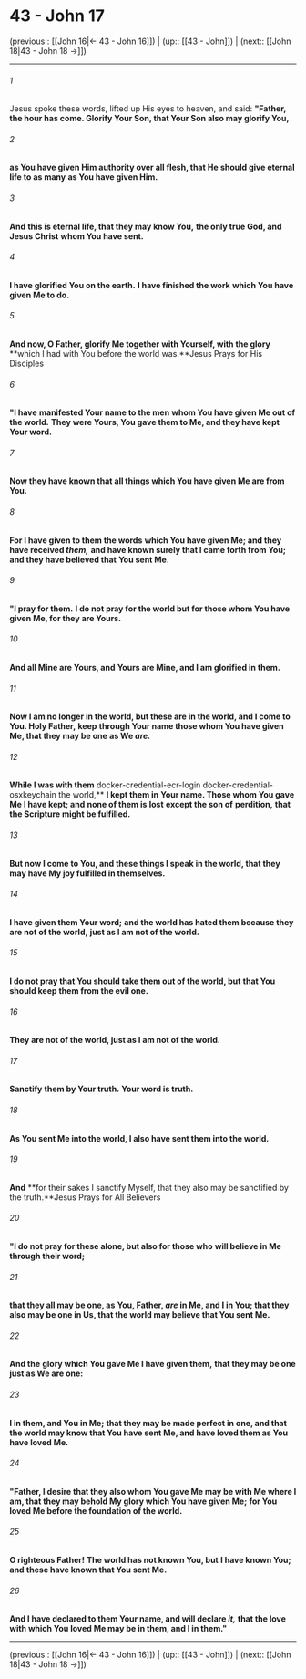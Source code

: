 # 43 - John 17

(previous:: [[John 16|← 43 - John 16]]) | (up:: [[43 - John]]) | (next:: [[John 18|43 - John 18 →]])

***


###### 1 
Jesus spoke these words, lifted up His eyes to heaven, and said: **"Father,** **the hour has come. Glorify Your Son, that Your Son also may glorify You,** 

###### 2 
**as You have given Him authority over all flesh, that He** **should give eternal life to as many** **as You have given Him.** 

###### 3 
**And** **this is eternal life, that they may know You,** **the only true God, and Jesus Christ** **whom You have sent.** 

###### 4 
**I have glorified You on the earth.** **I have finished the work** **which You have given Me to do.** 

###### 5 
**And now, O Father, glorify Me together** **with Yourself, with the glory** **which I had with You before the world was.**Jesus Prays for His Disciples 

###### 6 
**"I have** **manifested Your name to the men** **whom You have given Me out of the world.** **They were Yours, You gave them to Me, and they have kept Your word.** 

###### 7 
**Now they have known that all things which You have given Me are from You.** 

###### 8 
**For I have given to them the words** **which You have given Me; and they have received _them,_** **and have known surely that I came forth from You; and they have believed that** **You sent Me.** 

###### 9 
**"I pray for them.** **I do not pray for the world but for those whom You have given Me, for they are Yours.** 

###### 10 
**And all Mine are Yours, and** **Yours are Mine, and I am glorified in them.** 

###### 11 
**Now I am no longer in the world, but these are in the world, and I come to You. Holy Father,** **keep** **through Your name those whom You have given Me, that they may be one** **as We _are._** 

###### 12 
**While I was with them** docker-credential-ecr-login docker-credential-osxkeychain the world,** **I kept them in** **Your name. Those whom You gave Me I have kept; and** **none of them is** **lost** **except the son of** **perdition,** **that the Scripture might be fulfilled.** 

###### 13 
**But now I come to You, and these things I speak in the world, that they may have My joy fulfilled in themselves.** 

###### 14 
**I have given them Your word;** **and the world has hated them because they are not of the world,** **just as I am not of the world.** 

###### 15 
**I do not pray that You should take them out of the world, but** **that You should keep them from the evil one.** 

###### 16 
**They are not of the world, just as I am not of the world.** 

###### 17 
**Sanctify** **them by Your truth.** **Your word is truth.** 

###### 18 
**As You sent Me into the world, I also have sent them into the world.** 

###### 19 
**And** **for their sakes I sanctify Myself, that they also may be sanctified by the truth.**Jesus Prays for All Believers 

###### 20 
**"I do not pray for these alone, but also for those who** **will believe in Me through their word;** 

###### 21 
**that they all may be one, as** **You, Father, _are_ in Me, and I in You; that they also may be one in Us, that the world may believe that You sent Me.** 

###### 22 
**And the** **glory which You gave Me I have given them,** **that they may be one just as We are one:** 

###### 23 
**I in them, and You in Me;** **that they may be made perfect in one, and that the world may know that You have sent Me, and have loved them as You have loved Me.** 

###### 24 
**"Father, I desire that they also whom You gave Me may be with Me where I am, that they may behold My glory which You have given Me;** **for You loved Me before the foundation of the world.** 

###### 25 
**O righteous Father!** **The world has not known You, but** **I have known You; and** **these have known that You sent Me.** 

###### 26 
**And I have declared to them Your name, and will declare _it,_ that the love** **with which You loved Me may be in them, and I in them."**

***

(previous:: [[John 16|← 43 - John 16]]) | (up:: [[43 - John]]) | (next:: [[John 18|43 - John 18 →]])
